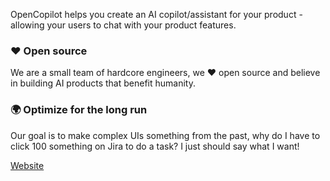 OpenCopilot helps you create an AI copilot/assistant for your product - allowing your users to chat with your product features.


### ❤️ Open source

We are a small team of hardcore engineers, we ❤️ open source and believe in building AI products that benefit humanity.


### 🌍 Optimize for the long run
Our goal is to make complex UIs something from the past, why do I have to click 100 something on Jira to do a task? I just should say what I want!


[Website](https://opencopilot.so/)

